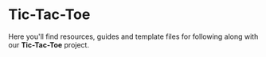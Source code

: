 # Tic-Tac-Toe
Here you'll find resources, guides and template files for following along with our **Tic-Tac-Toe** project.
